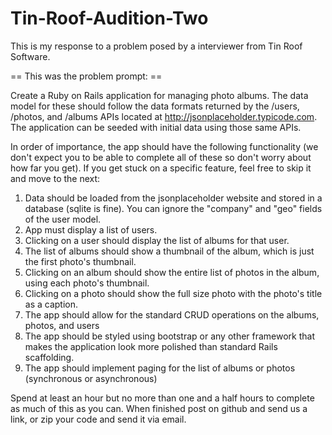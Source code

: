 # Tin-Roof-Audition-Two
This is my response to a problem posed by a interviewer from Tin Roof Software.

== This was the problem prompt: ==

  Create a Ruby on Rails application for managing photo albums. The data model for these should follow the data formats returned by the /users, /photos, and /albums APIs located at http://jsonplaceholder.typicode.com. The application can be seeded with initial data using those same APIs. 
 
In order of importance, the app should have the following functionality (we don't expect you to be able to complete all of these so don't worry about how far you get). If you get stuck on a specific feature, feel free to skip it and move to the next:
 
1. Data should be loaded from the jsonplaceholder website and stored in a database (sqlite is fine). You can ignore the "company" and "geo" fields of the user model. 
2. App must display a list of users. 
3. Clicking on a user should display the list of albums for that user.
4. The list of albums should show a thumbnail of the album, which is just the first photo's thumbnail.
5. Clicking on an album should show the entire list of photos in the album, using each photo's thumbnail.
6. Clicking on a photo should show the full size photo with the photo's title as a caption.
7. The app should allow for the standard CRUD operations on the albums, photos, and users
8. The app should be styled using bootstrap or any other framework that makes the application look more polished than standard Rails scaffolding. 
9. The app should implement paging for the list of albums or photos (synchronous or asynchronous)
 
Spend at least an hour but no more than one and a half hours to complete as much of this as you can. When finished post on github and send us a link, or zip your code and send it via email. 
